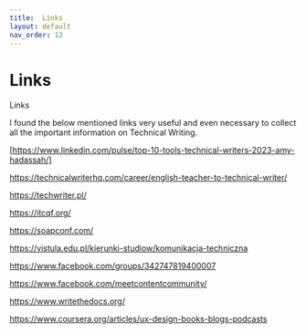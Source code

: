 ```yaml
---
title:  Links
layout: default
nav_order: 12
---
```



# Links
Links

I found the below mentioned links very useful and even necessary to collect all the important information on Technical Writing.

[https://www.linkedin.com/pulse/top-10-tools-technical-writers-2023-amy-hadassah/] 

https://technicalwriterhq.com/career/english-teacher-to-technical-writer/

https://techwriter.pl/

https://itcqf.org/

https://soapconf.com/

https://vistula.edu.pl/kierunki-studiow/komunikacja-techniczna

https://www.facebook.com/groups/342747819400007

https://www.facebook.com/meetcontentcommunity/

https://www.writethedocs.org/

https://www.coursera.org/articles/ux-design-books-blogs-podcasts



